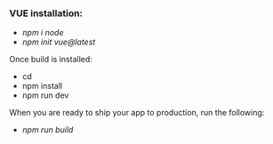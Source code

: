 ### VUE installation:
- _npm i node_
- _npm init vue@latest_

Once build is installed:
- cd <your-project-name>
- npm install
- npm run dev

When you are ready to ship your app to production, run the following:
- _npm run build_